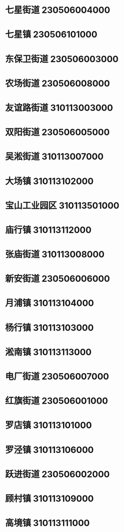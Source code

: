 # 七星街道 230506004000
# 七星镇 230506101000
# 东保卫街道 230506003000
# 农场街道 230506008000
# 友谊路街道 310113003000
# 双阳街道 230506005000
# 吴淞街道 310113007000
# 大场镇 310113102000
# 宝山工业园区 310113501000
# 庙行镇 310113112000
# 张庙街道 310113008000
# 新安街道 230506006000
# 月浦镇 310113104000
# 杨行镇 310113103000
# 淞南镇 310113113000
# 电厂街道 230506007000
# 红旗街道 230506001000
# 罗店镇 310113101000
# 罗泾镇 310113106000
# 跃进街道 230506002000
# 顾村镇 310113109000
# 高境镇 310113111000
